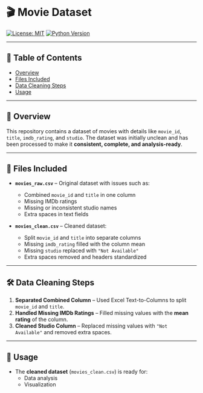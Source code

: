 # 🎬 Movie Dataset

[![License: MIT](https://img.shields.io/badge/License-MIT-yellow.svg)](https://opensource.org/licenses/MIT)
[![Python Version](https://img.shields.io/badge/Python-3.x-blue.svg)](https://www.python.org/)

---

## 📖 Table of Contents
- [Overview](#overview)
- [Files Included](#files-included)
- [Data Cleaning Steps](#data-cleaning-steps)
- [Usage](#usage)
---

## 📝 Overview
This repository contains a dataset of movies with details like `movie_id`, `title`, `imdb_rating`, and `studio`. The dataset was initially unclean and has been processed to make it **consistent, complete, and analysis-ready**.

---

## 📂 Files Included
- **`movies_raw.csv`** – Original dataset with issues such as:  
  - Combined `movie_id` and `title` in one column  
  - Missing IMDb ratings  
  - Missing or inconsistent studio names  
  - Extra spaces in text fields  

- **`movies_clean.csv`** – Cleaned dataset:  
  - Split `movie_id` and `title` into separate columns  
  - Missing `imdb_rating` filled with the column mean  
  - Missing `studio` replaced with `"Not Available"`  
  - Extra spaces removed and headers standardized  

---

## 🛠️ Data Cleaning Steps
1. **Separated Combined Column** – Used Excel Text-to-Columns to split `movie_id` and `title`.  
2. **Handled Missing IMDb Ratings** – Filled missing values with the **mean rating** of the column.  
3. **Cleaned Studio Column** – Replaced missing values with `"Not Available"` and removed extra spaces.  

---

## 🚀 Usage
- The **cleaned dataset** (`movies_clean.csv`) is ready for:  
  - Data analysis  
  - Visualization  


